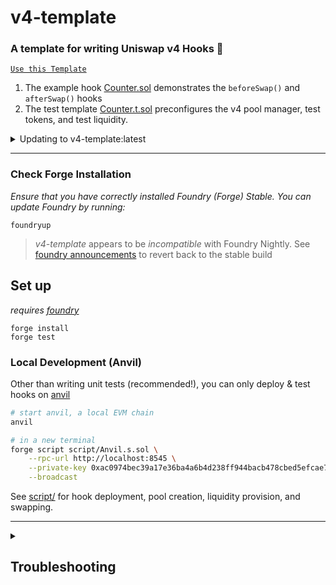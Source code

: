 # v4-template
### **A template for writing Uniswap v4 Hooks 🦄**

[`Use this Template`](https://github.com/uniswapfoundation/v4-template/generate)

1. The example hook [Counter.sol](src/Counter.sol) demonstrates the `beforeSwap()` and `afterSwap()` hooks
2. The test template [Counter.t.sol](test/Counter.t.sol) preconfigures the v4 pool manager, test tokens, and test liquidity.

<details>
<summary>Updating to v4-template:latest</summary>

This template is actively maintained -- you can update the v4 dependencies, scripts, and helpers: 
```bash
git remote add template https://github.com/uniswapfoundation/v4-template
git fetch template
git merge template/main <BRANCH> --allow-unrelated-histories
```

</details>

---

### Check Forge Installation
*Ensure that you have correctly installed Foundry (Forge) Stable. You can update Foundry by running:*

```
foundryup
```

> *v4-template* appears to be _incompatible_ with Foundry Nightly. See [foundry announcements](https://book.getfoundry.sh/announcements) to revert back to the stable build



## Set up

*requires [foundry](https://book.getfoundry.sh)*

```
forge install
forge test
```

### Local Development (Anvil)

Other than writing unit tests (recommended!), you can only deploy & test hooks on [anvil](https://book.getfoundry.sh/anvil/)

```bash
# start anvil, a local EVM chain
anvil

# in a new terminal
forge script script/Anvil.s.sol \
    --rpc-url http://localhost:8545 \
    --private-key 0xac0974bec39a17e36ba4a6b4d238ff944bacb478cbed5efcae784d7bf4f2ff80 \
    --broadcast
```

See [script/](script/) for hook deployment, pool creation, liquidity provision, and swapping.

---

<details>
<summary><h2>Troubleshooting</h2></summary>

# mainnet transactions 
'''
Hook contract

##### base
✅  [Success] Hash: 0x67bc84b0d6972ecb012a45153362fbc04365061713aae933c54b5f832f626ad6
Block: 30356031                                                                                                                                                                
Paid: 0.00000489452501736 ETH (4296360 gas * 0.001139226 gwei)

✅ Sequence #1 on base | Total Paid: 0.00000489452501736 ETH (4296360 gas * avg 0.001139226 gwei)       

'''

'''
## Setting up 1 EVM.

==========================

Chain 8453

Estimated gas price: 0.002190122 gwei

Estimated total gas used for script: 808078

Estimated amount required: 0.000001769789405516 ETH

==========================

##### base
✅  [Success] Hash: 0xbdbfa78e0879fe10d5e60051f63925779436bc86c62d4bb0948cf4d64701fda1
Block: 30356394
Paid: 0.000000053656721254 ETH (47818 gas * 0.001122103 gwei)

                                                                                                                                                                               
##### base                                                                                                                                                                     
✅  [Success] Hash: 0x498b4f95266edd826e90491e52c3150f4d95a79336159582636bdcc36484e758                                                                                         
Block: 30356394                                                                                                                                                                
Paid: 0.000000052968872115 ETH (47205 gas * 0.001122103 gwei)                                                                                                                  
                                                                                                                                                                               
                                                                                                                                                                               
##### base                                                                                                                                                                     
✅  [Success] Hash: 0xa4449820debe8d27abed125dd8cceb1e0bf345abd5fb5e5dd1ac68d7fb3615f0                                                                                         
Block: 30356394                                                                                                                                                                
Paid: 0.000000052968872115 ETH (47205 gas * 0.001122103 gwei)                                                                                                                  

                                                                                                                                                                               
##### base                                                                                                                                             
Minting Position and Adding liquidity

✅  [Success] Hash: 0xef2e3f5050b0850aef64f03f9c77bdf348f730071f28f887317363d575b0f10f                                                                                         
Block: 30356394                                                                                                                                                                
Paid: 0.000000053656721254 ETH (47818 gas * 0.001122103 gwei)


##### base
✅  [Success] Hash: 0x3afc53f739848fd38d09047b983a19992ad2a25e6d6ca43d39849bab66485dd8
Block: 30356394                                                                                                                                                                
Paid: 0.000000436907634595 ETH (389365 gas * 0.001122103 gwei)

✅ Sequence #1 on base | Total Paid: 0.000000650158821333 ETH (579411 gas * avg 0.001122103 gwei)   

'''